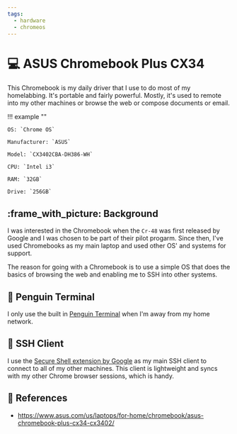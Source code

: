 ```yaml
---
tags:
  - hardware
  - chromeos
---
```

# :computer: ASUS Chromebook Plus CX34

This Chromebook is my daily driver that I use to do most of my homelabbing. It's portable and fairly powerful. Mostly,
it's used to remote into my other machines or browse the web or compose documents or email.

!!! example ""

    OS: `Chrome OS`

    Manufacturer: `ASUS`

    Model: `CX3402CBA-DH386-WH`

    CPU: `Intel i3`

    RAM: `32GB`
    
    Drive: `256GB`

## :frame_with_picture: Background

I was interested in the Chromebook when the `Cr-48` was first released by Google and I was chosen to be part of their
pilot progarm. Since then, I've used Chromebooks as my main laptop and used other OS' and systems for support.

The reason for going with a Chromebook is to use a simple OS that does the basics of browsing the web and enabling me
to SSH into other systems.

## :penguin: Penguin Terminal

I only use the built in [Penguin Terminal][1] when I'm away from my home network.

## :closed_lock_with_key: SSH Client

I use the [Secure Shell extension by Google][2] as my main SSH client to connect to all of my other machines. This client is
lightweight and syncs with my other Chrome browser sessions, which is handy.

## :link: References

- <https://www.asus.com/us/laptops/for-home/chromebook/asus-chromebook-plus-cx34-cx3402/>

[1]: <https://chromeos.dev/en/productivity/terminal>
[2]: <https://chromewebstore.google.com/detail/secure-shell/iodihamcpbpeioajjeobimgagajmlibd>
